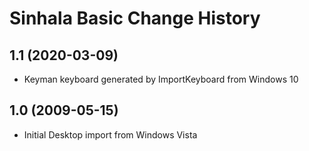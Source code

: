 Sinhala Basic Change History
====================

1.1 (2020-03-09)
----------------
* Keyman keyboard generated by ImportKeyboard from Windows 10 

1.0 (2009-05-15)
----------------------
* Initial Desktop import from Windows Vista



